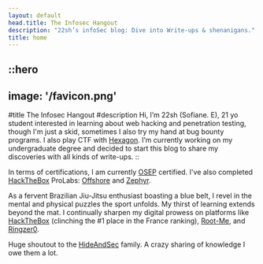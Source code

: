 ```yaml
---
layout: default
head.title: The Infosec Hangout
description: "22sh’s infoSec blog: Dive into Write-ups & shenanigans."
title: home
---
```


::hero
---
image: '/favicon.png'
---
#title
The Infosec Hangout
#description
Hi, I’m 22sh (Sofiane. E), 21 yo student interested in learning about web hacking and penetration testing, though I'm just a skid, sometimes I also try my hand at bug bounty programs. I also play CTF with [Hexagon](https://hexag0n.fr/). I’m currently working on my undergraduate degree and decided to start this blog to share my discoveries with all kinds of write-ups.
::

In terms of certifications, I am currently [OSEP](https://www.offsec.com/courses/pen-300/) certified. I've also completed [HackTheBox](https://www.hackthebox.com/) ProLabs: [Offshore](**url**) and [Zephyr](**url**).

As a fervent Brazilian Jiu-Jitsu enthusiast boasting a blue belt, I revel in the mental and physical puzzles the sport unfolds. My thirst of learning extends beyond the mat.
I continually sharpen my digital prowess on platforms like [HackTheBox](https://app.hackthebox.com/profile/143207) (clinching the #1 place in the France ranking), [Root-Me](https://www.root-me.org/22sh), and [Ringzer0](https://ringzer0ctf.com/profile/42677/22sh).

Huge shoutout to the [HideAndSec](https://hideandsec.sh/) family. A crazy sharing of knowledge I owe them a lot.
